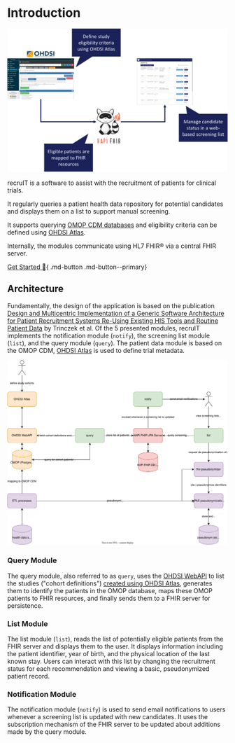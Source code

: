 # Introduction

![recruIT Graphical Abstract](_img/diagrams/recruit-graphical-abstract.png)

recruIT is a software to assist with the recruitment of patients for clinical trials.

It regularly queries a patient health data repository for potential candidates and displays them on
a list to support manual screening.

It supports querying [OMOP CDM databases](https://www.ohdsi.org/data-standardization/the-common-data-model/)
and eligibility criteria can be defined using [OHDSI Atlas](https://www.ohdsi.org/atlas-a-unified-interface-for-the-ohdsi-tools/).

Internally, the modules communicate using HL7 FHIR® via a central FHIR server.

[Get Started 🚀](./getting-started/installation.md){ .md-button .md-button--primary}

## Architecture

Fundamentally, the design of the application is based on the publication [Design and Multicentric Implementation of a Generic Software Architecture for Patient Recruitment Systems Re-Using Existing HIS Tools and Routine Patient Data](https://dx.doi.org/10.4338%2FACI-2013-07-RA-0047) by Trinczek et al.
Of the 5 presented modules, recruIT implements the notification module (`notify`), the screening list module (`list`),
and the query module (`query`). The patient data module is based on the OMOP CDM, [OHDSI Atlas](https://github.com/OHDSI/Atlas)
is used to define trial metadata.

![recruIT Architecture](_img/diagrams/recruit-components.svg)

### Query Module

The query module, also referred to as `query`, uses the [OHDSI WebAPI](https://github.com/OHDSI/WebAPI) to list the
studies ("cohort definitions") [created using OHDSI Atlas](https://ohdsi.github.io/TheBookOfOhdsi/Cohorts.html#Cohorts),
generates them to identify the patients in the OMOP database, maps these OMOP patients to FHIR resources, and finally sends
them to a FHIR server for persistence.

### List Module

The list module (`list`), reads the list of potentially eligible patients from the FHIR server and displays them to the user.
It displays information including the patient identifier, year of birth, and the physical location of the last known stay. Users
can interact with this list by changing the recruitment status for each recommendation and viewing a basic, pseudonymized
patient record.

### Notification Module

The notification module (`notify`) is used to send email notifications to users whenever a screening list is updated
with new candidates. It uses the subscription mechanism of the FHIR server to be updated about additions made by the
query module.
